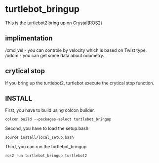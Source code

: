 # turtlebot_bringup
This is the turtlebot2 bring up on Crystal(ROS2)

## implimentation
 /cmd_vel - you can controle by velocity which is based on Twist type.  
 /odom    - you can get some data about odometry.
 
## crytical stop
 If you bring up the turtlebot2, turtlebot execute the crytical stop function.

## INSTALL
 First, you have to build using colcon builder.

 ```
 colcon build --packages-select turtlebot_bringup
 ```

 Second, you have to load the setup.bash

 ```
 source install/local_setup.bash
 ```

 Third, you can run the turtlebot_bringup

 ```
 ros2 run turtlebot_bringup turtlebot2
 ```
